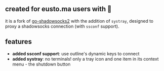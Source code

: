 ## created for eusto.ma users with 🤍
it is a fork of [go-shadowsocks2](https://github.com/shadowsocks/go-shadowsocks2) with the addition of `systray`, designed to proxy a shadowsocks connection (with `ssconf` support).

## features
- **added ssconf support**: use outline's dynamic keys to connect
- **added systray**: no terminals! only a tray icon and one item in its context menu - the shutdown button
